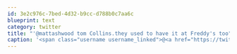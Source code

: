 ```yaml
---
id: 3e2c976c-7bed-4d32-b9cc-d788b0c7aa6c
blueprint: text
category: twitter
title: "'@mattashwood tom Collins.they used to have it at Freddy's too"
caption: '<span class="username username_linked">@<a href="https://twitter.com/mattashwood" title="Matt Ashwood">mattashwood</a></span> tom Collins.they used to have it at Freddy''s too'
---
```

